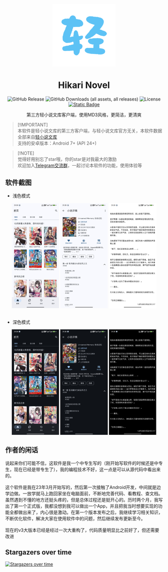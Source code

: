 
<div align="center">

  <div align="center">
    <img src="./README/logo.png" alt="Logo" height="200">
  </div>

  # Hikari Novel

  <div>
    <img alt="GitHub Release" src="https://img.shields.io/github/v/release/15dd/wenku8reader?style=for-the-badge&color=%23408A23">
    <img alt="GitHub Downloads (all assets, all releases)" src="https://img.shields.io/github/downloads/15dd/wenku8reader/total?style=for-the-badge&color=%23478da7">
    <img alt="License" src="https://img.shields.io/badge/License-MIT-Green?style=for-the-badge&color=rgb(164%2C25%2C49)">
    <a href="https://t.me/+JH2H3VpET7ozMTU9"><img alt="Static Badge" src="https://img.shields.io/badge/Telegram-Join%20Group-blue?style=for-the-badge&logo=telegram"></a>
  </div>

  <p align="center"><font>第三方轻小说文库客户端，使用MD3风格，更简洁，更清爽</font></p>
  
</div>

> [!IMPORTANT]\
> 本软件是轻小说文库的第三方客户端，与轻小说文库官方无关，本软件数据全部来自[轻小说文库](https://www.wenku8.cc)\
> 支持的安卓版本：Android 7+ (API 24+)

> [!NOTE]\
> 觉得好用别忘了star哦，你的star是对我最大的激励\
> 欢迎加入[Telegram交流群](https://t.me/+JH2H3VpET7ozMTU9)，一起讨论本软件的功能，使用体验等

## 软件截图
- 浅色模式
<div align="center">
  <img src="./README/1d.jpg" width="30%"></img> <img src="./README/2d.jpg" width="30%"></img> <img src="./README/3d.jpg" width="30%">
</div>

<br>

- 深色模式
<div align="center">
  <img src="./README/1n.jpg" width="30%"></img> <img src="./README/2n.jpg" width="30%"></img> <img src="./README/3n.jpg" width="30%">
</div>

## 作者的闲话
  说起来你们可能不信，这软件是我一个中专生写的（刚开始写软件的时候还是中专生，现在已经是带专生了），我的编程技术不好，这一点是可以从源代码中看出来的。
  <br>
  <br>
  这个软件是我在23年3月开始写的，然后第一次接触了Android开发，中间就是边学边做。一放学就马上跑回家坐在电脑面前，不断地完善代码、看教程、查文档。虽然遇到不懂的地方还挺头疼的，但是总体过程还是挺开心的。历时两个月，我写出了第一个正式版，我都没想到我可以做出一个App，并且把我当时想要实现的功能全都做出来了，内心很是激动。在第一个版本发布之后，我继续学习相关知识，不断优化软件，解决大家在使用软件中的问题，然后继续发布更新至今。
  <br>
  <br>
  现在的v3大版本已经是经过一次大重构了，代码质量明显比之前好了，但还需要改进

## Stargazers over time
[![Stargazers over time](https://starchart.cc/15dd/wenku8reader.svg?variant=adaptive)](https://starchart.cc/15dd/wenku8reader)
